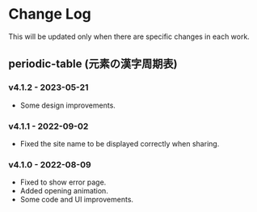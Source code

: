 # Change Log

This will be updated only when there are specific changes in each work.

## periodic-table (元素の漢字周期表)

### v4.1.2 - 2023-05-21

- Some design improvements.

### v4.1.1 - 2022-09-02

- Fixed the site name to be displayed correctly when sharing.

### v4.1.0 - 2022-08-09

- Fixed to show error page.
- Added opening animation.
- Some code and UI improvements.
